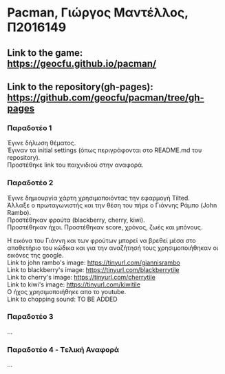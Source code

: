 # Pacman, Γιώργος Μαντέλλος, Π2016149
## Link to the game: https://geocfu.github.io/pacman/
## Link to the repository(gh-pages): https://github.com/geocfu/pacman/tree/gh-pages

### Παραδοτέο 1
Έγινε δήλωση θέματος.  
Έγιναν τα initial settings (όπως περιγράφονται στο README.md του repository).  
Προστέθηκε link του παιχνιδιού στην αναφορά.  

### Παραδοτέο 2
Έγινε δημιουργία χάρτη χρησιμοποιόντας την εφαρμογή Tilted.  
Άλλαξε o πρωταγωνιστής και την θέση του πήρε ο Γιάννης Ράμπο (John Rambo).  
Προστέθηκαν φρούτα (blackberry, cherry, kiwi).  
Προστέθηκαν ήχοι.
Προστέθηκαν score, χρόνος, ζωές και μπόνους.  

Η εικόνα του Γιάννη και των φρούτων μπορεί να βρεθεί μέσα στο αποθετήριο του κώδικα και για την αναζήτησή τους χρησιμοποιήθηκαν οι εικόνες της google.  
Link to john rambo's image: https://tinyurl.com/giannisrambo  
Link to blackberry's image: https://tinyurl.com/blackberrytile   
Link to cherry's image: https://tinyurl.com/cherrytile  
Link to kiwi's image: https://tinyurl.com/kiwitile  
Ο ήχος χρησιμοποιήθηκε απο το youtube.  
Link to chopping sound: TO BE ADDED  

### Παραδοτέο 3

...

### Παραδοτέο 4 - Tελική Αναφορά

...

